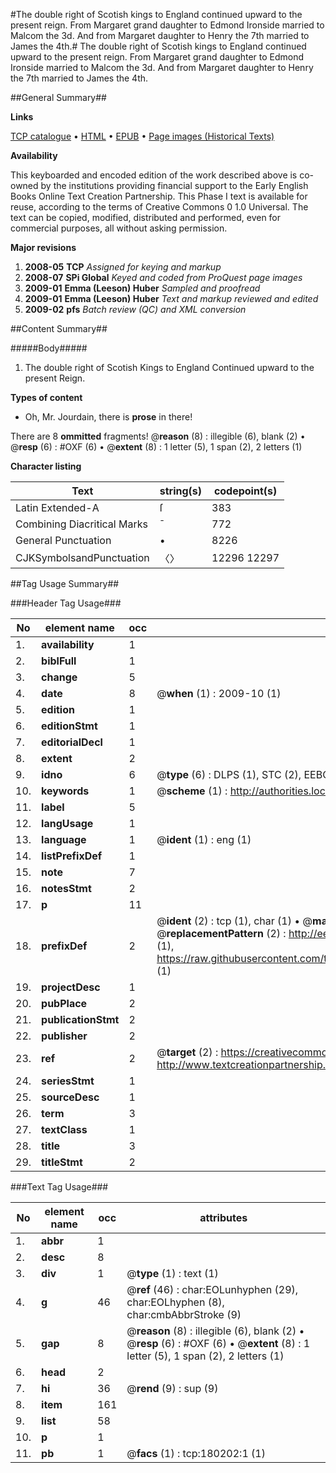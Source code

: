 #The double right of Scotish kings to England continued upward to the present reign. From Margaret grand daughter to Edmond Ironside married to Malcom the 3d. And from Margaret daughter to Henry the 7th married to James the 4th.#
The double right of Scotish kings to England continued upward to the present reign. From Margaret grand daughter to Edmond Ironside married to Malcom the 3d. And from Margaret daughter to Henry the 7th married to James the 4th.

##General Summary##

**Links**

[TCP catalogue](http://www.ota.ox.ac.uk/tcp/)  • 
[HTML](http://tei.it.ox.ac.uk/tcp/Texts-HTML/free/B02/B02750.html)  • 
[EPUB](http://tei.it.ox.ac.uk/tcp/Texts-EPUB/free/B02/B02750.epub) • 
[Page images (Historical Texts)](https://data.historicaltexts.jisc.ac.uk/view?pubId=eebo-53981643e&pageId=eebo-53981643e-180202-1)

**Availability**

This keyboarded and encoded edition of the
	       work described above is co-owned by the institutions
	       providing financial support to the Early English Books
	       Online Text Creation Partnership. This Phase I text is
	       available for reuse, according to the terms of Creative
	       Commons 0 1.0 Universal. The text can be copied,
	       modified, distributed and performed, even for
	       commercial purposes, all without asking permission.

**Major revisions**

1. __2008-05__ __TCP__ *Assigned for keying and markup*
1. __2008-07__ __SPi Global__ *Keyed and coded from ProQuest page images*
1. __2009-01__ __Emma (Leeson) Huber__ *Sampled and proofread*
1. __2009-01__ __Emma (Leeson) Huber__ *Text and markup reviewed and edited*
1. __2009-02__ __pfs__ *Batch review (QC) and XML conversion*

##Content Summary##

#####Body#####

1. The double right of Scotish Kings to England Continued upward to the present Reign.

**Types of content**

  * Oh, Mr. Jourdain, there is **prose** in there!

There are 8 **ommitted** fragments! 
 @__reason__ (8) : illegible (6), blank (2)  •  @__resp__ (6) : #OXF (6)  •  @__extent__ (8) : 1 letter (5), 1 span (2), 2 letters (1)

**Character listing**


|Text|string(s)|codepoint(s)|
|---|---|---|
|Latin Extended-A|ſ|383|
|Combining             Diacritical Marks|̄|772|
|General Punctuation|•|8226|
|CJKSymbolsandPunctuation|〈〉|12296 12297|

##Tag Usage Summary##

###Header Tag Usage###

|No|element name|occ|attributes|
|---|---|---|---|
|1.|__availability__|1||
|2.|__biblFull__|1||
|3.|__change__|5||
|4.|__date__|8| @__when__ (1) : 2009-10 (1)|
|5.|__edition__|1||
|6.|__editionStmt__|1||
|7.|__editorialDecl__|1||
|8.|__extent__|2||
|9.|__idno__|6| @__type__ (6) : DLPS (1), STC (2), EEBO-CITATION (1), OCLC (1), VID (1)|
|10.|__keywords__|1| @__scheme__ (1) : http://authorities.loc.gov/ (1)|
|11.|__label__|5||
|12.|__langUsage__|1||
|13.|__language__|1| @__ident__ (1) : eng (1)|
|14.|__listPrefixDef__|1||
|15.|__note__|7||
|16.|__notesStmt__|2||
|17.|__p__|11||
|18.|__prefixDef__|2| @__ident__ (2) : tcp (1), char (1)  •  @__matchPattern__ (2) : ([0-9\-]+):([0-9IVX]+) (1), (.+) (1)  •  @__replacementPattern__ (2) : http://eebo.chadwyck.com/downloadtiff?vid=$1&page=$2 (1), https://raw.githubusercontent.com/textcreationpartnership/Texts/master/tcpchars.xml#$1 (1)|
|19.|__projectDesc__|1||
|20.|__pubPlace__|2||
|21.|__publicationStmt__|2||
|22.|__publisher__|2||
|23.|__ref__|2| @__target__ (2) : https://creativecommons.org/publicdomain/zero/1.0/ (1), http://www.textcreationpartnership.org/docs/. (1)|
|24.|__seriesStmt__|1||
|25.|__sourceDesc__|1||
|26.|__term__|3||
|27.|__textClass__|1||
|28.|__title__|3||
|29.|__titleStmt__|2||


###Text Tag Usage###

|No|element name|occ|attributes|
|---|---|---|---|
|1.|__abbr__|1||
|2.|__desc__|8||
|3.|__div__|1| @__type__ (1) : text (1)|
|4.|__g__|46| @__ref__ (46) : char:EOLunhyphen (29), char:EOLhyphen (8), char:cmbAbbrStroke (9)|
|5.|__gap__|8| @__reason__ (8) : illegible (6), blank (2)  •  @__resp__ (6) : #OXF (6)  •  @__extent__ (8) : 1 letter (5), 1 span (2), 2 letters (1)|
|6.|__head__|2||
|7.|__hi__|36| @__rend__ (9) : sup (9)|
|8.|__item__|161||
|9.|__list__|58||
|10.|__p__|1||
|11.|__pb__|1| @__facs__ (1) : tcp:180202:1 (1)|
